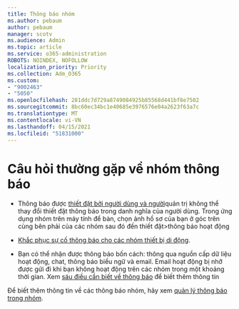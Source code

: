 ```yaml
---
title: Thông báo nhóm
ms.author: pebaum
author: pebaum
manager: scotv
ms.audience: Admin
ms.topic: article
ms.service: o365-administration
ROBOTS: NOINDEX, NOFOLLOW
localization_priority: Priority
ms.collection: Adm_O365
ms.custom:
- "9002463"
- "5050"
ms.openlocfilehash: 281ddc7d729a8749084925b85568d441bf8e7502
ms.sourcegitcommit: 8bc60ec34bc1e40685e3976576e04a2623f63a7c
ms.translationtype: MT
ms.contentlocale: vi-VN
ms.lasthandoff: 04/15/2021
ms.locfileid: "51831000"
---
```

# <a name="teams-notifications-faq"></a>Câu hỏi thường gặp về nhóm thông báo


- Thông báo được [thiết đặt bởi người dùng và người](https://support.microsoft.com/office/1cc31834-5fe5-412b-8edb-43fecc78413d)quản trị không thể thay đổi thiết đặt thông báo trong danh nghĩa của người dùng. Trong ứng dụng nhóm trên máy tính để bàn, chọn ảnh hồ sơ của bạn ở góc trên cùng bên phải của các nhóm sau đó đến thiết đặt>thông báo hoạt động

- [Khắc phục sự cố thông báo cho các nhóm thiết bị di động](https://support.microsoft.com/office/6d125ac2-e440-4fab-8e4c-2227a52d460c).

- Bạn có thể nhận được thông báo bốn cách: thông qua nguồn cấp dữ liệu hoạt động, chat, thông báo biểu ngữ và email. Email hoạt động bị nhỡ được gửi đi khi bạn không hoạt động trên các nhóm trong một khoảng thời gian. Xem [sáu điều cần biết về thông báo](https://support.microsoft.com/office/abb62c60-3d15-4968-b86a-42fea9c22cf4) để biết thêm thông tin

Để biết thêm thông tin về các thông báo nhóm, hãy xem  [quản lý thông báo trong nhóm](https://support.office.com/article/1cc31834-5fe5-412b-8edb-43fecc78413d#ID0EAABAAA).
